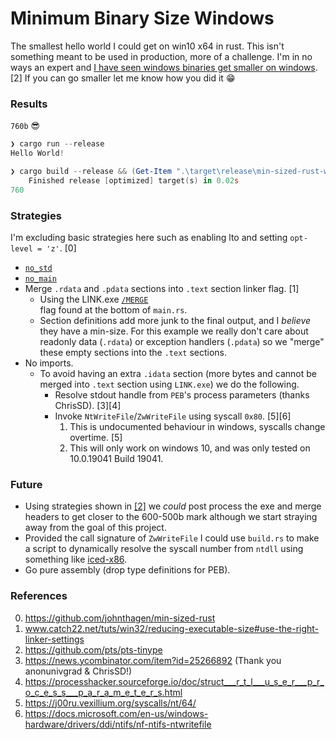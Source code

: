 # Minimum Binary Size Windows
The smallest hello world I could get on win10 x64 in rust. This isn't something meant to 
be used in production, more of a challenge.  I'm in no ways an expert and 
[I have seen windows binaries get smaller on windows](https://github.com/pts/pts-tinype). [2]
If you can go smaller let me know how you did it :grin:

### Results
`760b` :sunglasses:

```powershell
❯ cargo run --release
Hello World!

❯ cargo build --release && (Get-Item ".\target\release\min-sized-rust-windows.exe").Length
    Finished release [optimized] target(s) in 0.02s
760
```

### Strategies
I'm excluding basic strategies here such as enabling lto and setting `opt-level = 'z'`. [0]

* [`no_std`](https://github.com/johnthagen/min-sized-rust#removing-libstd-with-no_std)
* [`no_main`](https://github.com/johnthagen/min-sized-rust#remove-corefmt-with-no_main-and-careful-usage-of-libstd)
* Merge `.rdata` and `.pdata` sections into `.text` section linker flag. [1]
    * Using the LINK.exe [`/MERGE`](https://docs.microsoft.com/en-us/cpp/build/reference/merge-combine-sections?view=msvc-160)     
      flag found at the bottom of `main.rs`.
    * Section definitions add more junk to the final output, and I _believe_ they have a 
      min-size.  For this example we really don't care about readonly data (`.rdata`) or 
      exception handlers (`.pdata`) so we "merge" these empty sections into the `.text` 
      sections.
* No imports.
    * To avoid having an extra `.idata` section (more bytes and cannot be merged into 
      `.text` section using `LINK.exe`) we do the following.
      * Resolve stdout handle from `PEB`'s process parameters (thanks ChrisSD). [3][4]
      * Invoke `NtWriteFile`/`ZwWriteFile` using syscall `0x80`. [5][6]
        1. This is undocumented behaviour in windows, syscalls change overtime. [5]
        2. This will only work on windows 10, and was only tested on 10.0.19041 Build 19041.
    
### Future
* Using strategies shown in [[2]](https://github.com/pts/pts-tinype) we _could_ post process
  the exe and merge headers to get closer to the 600-500b mark although we start straying
  away from the goal of this project.
* Provided the call signature of `ZwWriteFile` I could use `build.rs` to make a script to
  dynamically resolve the syscall number from `ntdll` using something like [iced-x86](https://crates.io/crates/iced-x86).
* Go pure assembly (drop type definitions for PEB).
      
### References
0. https://github.com/johnthagen/min-sized-rust
1. www.catch22.net/tuts/win32/reducing-executable-size#use-the-right-linker-settings
2. https://github.com/pts/pts-tinype
3. https://news.ycombinator.com/item?id=25266892 (Thank you anonunivgrad & ChrisSD!)
4. https://processhacker.sourceforge.io/doc/struct___r_t_l___u_s_e_r___p_r_o_c_e_s_s___p_a_r_a_m_e_t_e_r_s.html
5. https://j00ru.vexillium.org/syscalls/nt/64/
6. https://docs.microsoft.com/en-us/windows-hardware/drivers/ddi/ntifs/nf-ntifs-ntwritefile
